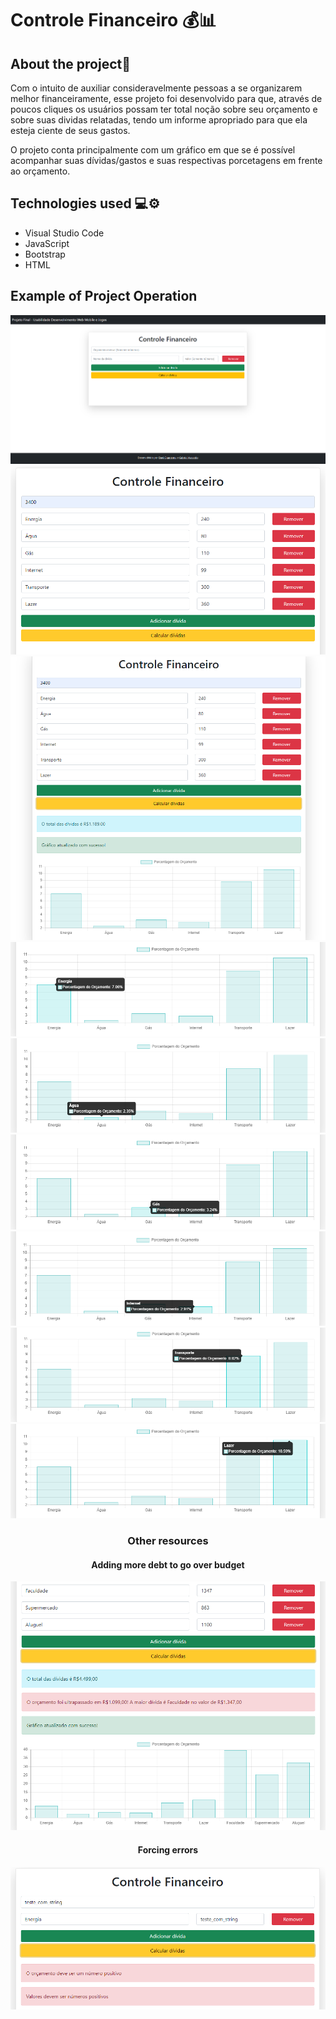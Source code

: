 # Controle Financeiro 💰📊

## About the project📜
Com o intuito de auxiliar consideravelmente pessoas a se organizarem melhor financeiramente, esse projeto foi desenvolvido para que, através de poucos cliques os usuários possam ter total noção sobre seu orçamento e sobre suas dividas relatadas, tendo um informe apropriado para que ela esteja ciente de seus gastos.

O projeto conta principalmente com um gráfico em que se é possível acompanhar suas dívidas/gastos e suas respectivas porcetagens em frente ao orçamento.

## Technologies used 💻⚙️
- Visual Studio Code
- JavaScript
- Bootstrap
- HTML

## Example of Project Operation
<p align = "center"> 
  <img alt = "image1" src = "assets/images/0.png" />
  <img alt = "image2" src = "assets/images/1.png" />
  <img alt = "image3" src = "assets/images/2.png" />
  <img alt = "image4" src = "assets/images/3.png" />
  <img alt = "image5" src = "assets/images/4.png" />
  <img alt = "image6" src = "assets/images/5.png" />
  <img alt = "image7" src = "assets/images/6.png" />
  <img alt = "image8" src = "assets/images/7.png" />
  <img alt = "image9" src = "assets/images/8.png" />
</p>

   <h3 align = "center">  Other resources </h3>
   <h4 align = "center">  Adding more debt to go over budget </h4>

<p align = "center"> 
  <img alt = "image10" src = "assets/images/9.png" />
</p>

  <h4 align = "center">  Forcing errors </h4>

<p align = "center"> 
  <img alt = "image11" src = "assets/images/10.png" />
</p>

